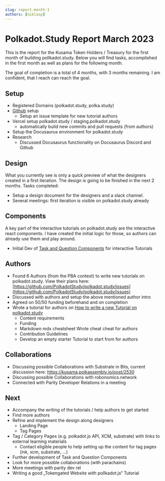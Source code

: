 ```yaml
---
slug: report-month-1
authors: [niklasp]
---
```


# Polkadot.Study Report March 2023

This is the report for the Kusama Token Holders / Treasury for the first month
of building pollkadot.study. Below you will find tasks, accomplished in the
first month as well as plans for the following month.

The goal of completion is a total of 4 months, with 3 months remaining. I am
confident, that I reach can reach the goal.

## Setup

- Registered Domains (polkadot.study, polka.study)
- [Github](https://github.com/PolkadotStudy/polkadot.study) setup
  - Setup an issue template for new tutorial authors
- Vercel setup polkadot.study / staging.polkadot.study
  - automatically build new commits and pull requests (from authors)
- Setup the Docusaurus environment for polkadot.study
- Research
  - Discussed Docusaurus functionality on Docusaurus Discord and Github

## Design

What you currently see is only a quick preview of what the designers created in
a first iteration. The design is going to be finished in the next 2 months.
Tasks completed:

- Setup a design document for the designers and a slack channel.
- Several meetings: first iteration is visible on polkadot.study already

## Components

A key part of the interactive tutorials on polkadot.study are the interactive
react components. I have created the initial logic for those, so authors can
already use them and play around.

- Initial Dev of
  [Task and Question Components](https://polkadot.study/docs/authors/components-cheatsheet#tasks)
  for interactive Tutorials

## Authors

- Found 6 Authors (from the PBA context) to write new tutorials on
  polkadot.study. View their plans here:
  [https://github.com/PolkadotStudy/polkadot.study/issues](https://github.com/PolkadotStudy/polkadot.study/issues)
- Discussed with authors and setup the above mentioned author intro
- Agreed on 50/50 funding beforehand and on completion
- Wrote a tutorial for authors on
  [How to write a new Tutorial on polkadot.study](https://polkadot.study/docs/authors/new-tutorial-on-polkadot-study/intro)
  - Content requirements
  - Funding
  - Markdown mdx cheatsheet Wrote cheat cheat for authors
  - Contribution Guidelines
  - Develop an empty starter Tutorial to start from for authors

## Collaborations

- Discussing possible Collaborations with Substrate in Bits, current discussion
  here: https://kusama.polkassembly.io/post/2530
- Discussing possible Collaborations with robonomics.network
- Connected with Parity Developer Relations in a meeting

## Next

- Accompany the writing of the tutorials / help authors to get started
- Find more authors
- Refine and implement the design along designers
  - Landing Page
  - Tag Pages
- Tag / Category Pages (e.g. polkadot.js API, XCM, substrate) with links to
  external learning materials
  - Contact eligible people to help setting up the content for tag pages (ink,
    xcm, substrate, ...)
- Further development of Task and Question Components
- Look for more possible collaborations (with parachains)
- More meetings with parity dev rel
- Writing a good „Tokengated Website with pollkadot.js“ Tutorial
